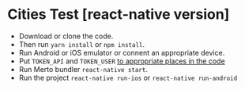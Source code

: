 # Cities Test [react-native version]

* Download or clone the code.
* Then run `yarn install` or `npm install`.
* Run Android or iOS emulator or connent an appropriate device.
* Put `TOKEN_API` and `TOKEN_USER` [to appropriate places in the code](https://github.com/VS-work/test-cities/blob/master/src/pages/Cities.js#L20-L23)
* Run Merto bundler `react-native start`.
* Run the project `react-native run-ios` or `react-native run-android`
